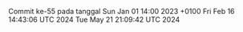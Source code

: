 Commit ke-55 pada tanggal Sun Jan 01 14:00 2023 +0100
Fri Feb 16 14:43:06 UTC 2024
Tue May 21 21:09:42 UTC 2024
